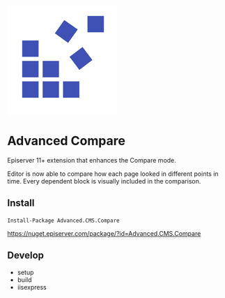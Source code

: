 ![Advanced CMS](assets/logo.png "Advanced CMS")

# Advanced Compare

Episerver 11+ extension that enhances the Compare mode.

Editor is now able to compare how each page looked in different points in time.
Every dependent block is visually included in the comparison.

## Install

```Install-Package Advanced.CMS.Compare```

https://nuget.episerver.com/package/?id=Advanced.CMS.Compare

## Develop

* setup 
* build
* iisexpress
